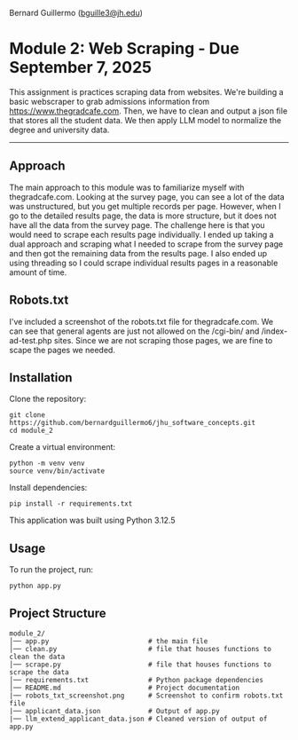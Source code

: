 Bernard Guillermo (bguille3@jh.edu)


# Module 2: Web Scraping - Due September 7, 2025

This assignment is practices scraping data from websites. We're building a basic webscraper to grab admissions information from https://www.thegradcafe.com. Then, we have to clean and output a json file that stores all the student data. We then apply LLM model to normalize the degree and university data.

---

## Approach
The main approach to this module was to familiarize myself with thegradcafe.com. Looking at the survey page, you can see a lot of the data was unstructured, but you get multiple records per page. However, when I go to the detailed results page, the data is more structure, but it does not have all the data from the survey page. The challenge here is that you would need to scrape each results page individually. I ended up taking a dual approach and scraping what I needed to scrape from the survey page and then got the remaining data from the results page. I also ended up using threading so I could scrape individual results pages in a reasonable amount of time.

## Robots.txt
I've included a screenshot of the robots.txt file for thegradcafe.com. We can see that general agents are just not allowed on the /cgi-bin/ and /index-ad-test.php sites. Since we are not scraping those pages, we are fine to scape the pages we needed.

## Installation

Clone the repository:
```
git clone https://github.com/bernardguillermo6/jhu_software_concepts.git
cd module_2
```

Create a virtual environment:
```
python -m venv venv
source venv/bin/activate
```

Install dependencies:
```
pip install -r requirements.txt
```
This application was built using Python 3.12.5

## Usage
To run the project, run:
```
python app.py
```

## Project Structure
```
module_2/
│── app.py                         # the main file 
│── clean.py                       # file that houses functions to clean the data
│── scrape.py                      # file that houses functions to scrape the data
│── requirements.txt               # Python package dependencies
│── README.md                      # Project documentation
|── robots_txt_screenshot.png      # Screenshot to confirm robots.txt file
|── applicant_data.json            # Output of app.py
|── llm_extend_applicant_data.json # Cleaned version of output of app.py
```



